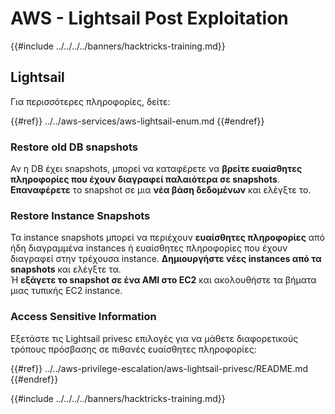 # AWS - Lightsail Post Exploitation

{{#include ../../../../banners/hacktricks-training.md}}

## Lightsail

Για περισσότερες πληροφορίες, δείτε:

{{#ref}}
../../aws-services/aws-lightsail-enum.md
{{#endref}}

### Restore old DB snapshots

Αν η DB έχει snapshots, μπορεί να καταφέρετε να **βρείτε ευαίσθητες πληροφορίες που έχουν διαγραφεί παλαιότερα σε snapshots**. **Επαναφέρετε** το snapshot σε μια **νέα βάση δεδομένων** και ελέγξτε το.

### Restore Instance Snapshots

Τα instance snapshots μπορεί να περιέχουν **ευαίσθητες πληροφορίες** από ήδη διαγραμμένα instances ή ευαίσθητες πληροφορίες που έχουν διαγραφεί στην τρέχουσα instance. **Δημιουργήστε νέες instances από τα snapshots** και ελέγξτε τα.\
Ή **εξάγετε το snapshot σε ένα AMI στο EC2** και ακολουθήστε τα βήματα μιας τυπικής EC2 instance.

### Access Sensitive Information

Εξετάστε τις Lightsail privesc επιλογές για να μάθετε διαφορετικούς τρόπους πρόσβασης σε πιθανές ευαίσθητες πληροφορίες:

{{#ref}}
../../aws-privilege-escalation/aws-lightsail-privesc/README.md
{{#endref}}

{{#include ../../../../banners/hacktricks-training.md}}
